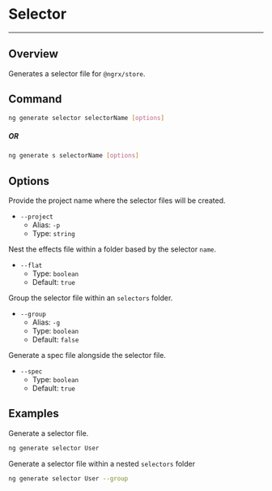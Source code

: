 # Selector

---

## Overview

Generates a selector file for `@ngrx/store`.

## Command

```sh
ng generate selector selectorName [options]
```

##### OR

```sh
ng generate s selectorName [options]
```

## Options

Provide the project name where the selector files will be created.

- `--project`
  - Alias: `-p`
  - Type: `string`

Nest the effects file within a folder based by the selector `name`.

- `--flat`
  - Type: `boolean`
  - Default: `true`

Group the selector file within an `selectors` folder.

- `--group`
  - Alias: `-g`
  - Type: `boolean`
  - Default: `false`

Generate a spec file alongside the selector file.

- `--spec`
  - Type: `boolean`
  - Default: `true`

## Examples

Generate a selector file.

```sh
ng generate selector User
```

Generate a selector file within a nested `selectors` folder

```sh
ng generate selector User --group
```
